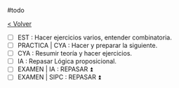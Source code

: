 #todo 

[< Volver](Tareas)

- [ ] EST : Hacer ejercicios varios, entender combinatoria.
- [ ] PRACTICA | CYA : Hacer y preparar la siguiente.
- [ ] CYA : Resumir teoría y hacer ejercicios.
- [ ] IA : Repasar Lógica proposicional.
- [ ] EXAMEN | IA : REPASAR ⏫ 
- [ ] EXAMEN | SIPC : REPASAR ⏫